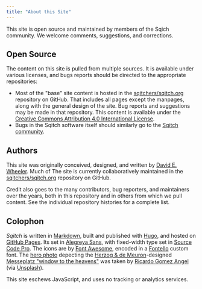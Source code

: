 ```yaml
---
title: "About this Site"
---
```


This site is open source and maintained by members of the Sqich community. We
welcome comments, suggestions, and corrections.

Open Source
-----------

The content on this site is pulled from multiple sources. It is available under
various licenses, and bugs reports should be directed to the appropriate
repositories:

*   Most of the "base" site content is hosted in the [sqitchers/sqitch.org]
    repository on GitHub. That includes all pages except the manpages, along
    with the general design of the site. Bug reports and suggestions may be made
    in that repository. This content is available under the [Creative Commons
    Attribution 4.0 International License].
*   Bugs in the Sqitch software itself should similarly go to the [Sqitch
    community].

Authors
-------

This site was originally conceived, designed, and written by [David E. Wheeler].
Much of The site is currently collaboratively maintained in the
[sqitchers/sqitch.org] repository on GitHub.

Credit also goes to the many contributors, bug reporters, and maintainers over
the years, both in this repository and in others from which we pull content. See
the individual repository histories for a complete list.

Colophon
--------

*Sqitch* is written in [Markdown], built and published with [Hugo], and hosted
on [GitHub Pages]. Its set in [Alegreya Sans], with fixed-width type set in
[Source Code Pro]. The icons are by [Font Awesome], encoded in a [Fontello]
custom font. The [hero photo] depecting the [Herzog & de Meuron]-designed
[Messeplatz "window to the heavens"] was taken by [Ricardo Gomez Angel] \(via
[Unsplash]).

This site eschews JavaScript, and uses no tracking or analytics services.

[sqitchers/sqitch.org]: https://github.com/sqitchers/sqitch.org
[Creative Commons Attribution 4.0 International License]: http://creativecommons.org/licenses/by/4.0/
[Sqitch community]: /community/
[David E. Wheeler]: https://github.com/theory "David E. Wheeler on GitHub"
[GitHub Pages]: https://pages.github.com
[Markdown]: http://daringfireball.net/projects/markdown/
[Hugo]: https://gohugo.io
[Alegreya Sans]: https://www.huertatipografica.com/en/fonts/alegreya-sans-ht
[Source Code Pro]: https://github.com/adobe-fonts/source-code-pro
[Font Awesome]: https://fontawesome.com
[Fontello]: http://fontello.com "Fontello - icon fonts generator"
[hero photo]: https://unsplash.com/photos/iC0MX40g480
[Messeplatz "window to the heavens"]: https://www.myswitzerland.com/en-us/messeplatz-basel.html
  "Messeplatz Basel"
[Herzog & de Meuron]: https://www.herzogdemeuron.com/index/news/2013/messe-basel-new-hall-130212.html
[Ricardo Gomez Angel]: https://unsplash.com/@ripato
[Unsplash]: https://unsplash.com/
